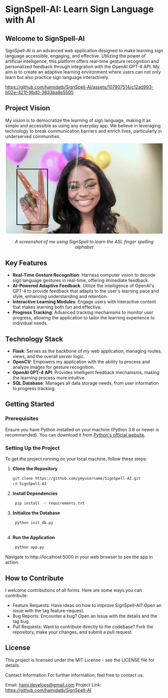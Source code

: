 # SignSpell-AI: Learn Sign Language with AI

## Welcome to SignSpell-AI
SignSpell-AI is an advanced web application designed to make learning sign language accessible, engaging, and effective. Utilizing the power of artificial intelligence, this platform offers real-time gesture recognition and personalized feedback through integration with the OpenAI GPT-4 API. My aim is to create an adaptive learning environment where users can not only learn but also practice sign language interactively.

https://github.com/hamidatb/SignSpell-AI/assets/107907514/c12ad993-b02e-421f-9bd0-3633ba8e5505


## Project Vision
My vision is to democratize the learning of sign language, making it as simple and accessible as using any everyday app. We believe in leveraging technology to break communication barriers and enrich lives, particularly in underserved communities.

<div align="center">
  <img src="backend/static/SignSpell AI.jpeg" alt="Me using SignSpell AI" width="500"/>
  <br>
  <p><i>A screenshot of me using SignSpell to learn the ASL finger spelling alphabet</i></p>
</div>


## Key Features
- **Real-Time Gesture Recognition**: Harness computer vision to decode sign language gestures in real-time, offering immediate feedback.
- **AI-Powered Adaptive Feedback**: Utilize the intelligence of OpenAI's GPT-4 to provide feedback that adapts to the user's learning pace and style, enhancing understanding and retention.
- **Interactive Learning Modules**: Engage users with interactive content that makes learning both fun and effective.
- **Progress Tracking**: Advanced tracking mechanisms to monitor user progress, allowing the application to tailor the learning experience to individual needs.

## Technology Stack
- **Flask**: Serves as the backbone of my web application, managing routes, views, and the overall server logic.
- **OpenCV**: Empowers my application with the ability to process and analyze images for gesture recognition.
- **OpenAI GPT-4 API**: Provides intelligent feedback mechanisms, making the learning process more intuitive.
- **SQL Database**: Manages all data storage needs, from user information to progress tracking.

## Getting Started

### Prerequisites
Ensure you have Python installed on your machine (Python 3.8 or newer is recommended). You can download it from [Python's official website](https://python.org).

### Setting Up the Project
To get the project running on your local machine, follow these steps:

1. **Clone the Repository**
   ```bash
   git clone https://github.com/ymyusername/SignSpell-AI.git
   cd SignSpell-AI
2. **Install Dependencies**
   ```bash
    pip install -r requirements.txt
   
3. **Initialize the Database**
   ```bash
    python init_db.py
  
4. **Run the Application**
   ```bash
    python app.py
   
Navigate to http://localhost:5000 in your web browser to see the app in action.

## How to Contribute
I welcome contributions of all forms. Here are some ways you can contribute:

- Feature Requests: Have ideas on how to improve SignSpell-AI? Open an issue with the tag feature-request.
- Bug Reports: Encounter a bug? Open an issue with the details and the tag bug.
- Pull Requests: Want to contribute directly to the codebase? Fork the repository, make your changes, and submit a pull request.
  
## License
This project is licensed under the MIT License - see the LICENSE file for details.

Contact Information
For further information, feel free to contact us:

Email: hami.develops@gmail.com
Project Link: https://github.com/hamidatb/SignSpell-AI
